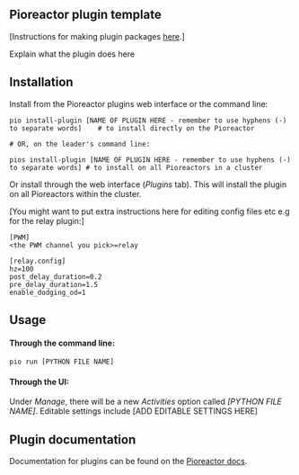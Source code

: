 ## Pioreactor plugin template

[Instructions for making plugin packages [here](https://docs.pioreactor.com/developer-guide/plugin-as-python-package).]

Explain what the plugin does here

## Installation

Install from the Pioreactor plugins web interface or the command line:

```
pio install-plugin [NAME OF PLUGIN HERE - remember to use hyphens (-) to separate words]    # to install directly on the Pioreactor

# OR, on the leader's command line:

pios install-plugin [NAME OF PLUGIN HERE - remember to use hyphens (-) to separate words] # to install on all Pioreactors in a cluster
```

Or install through the web interface (_Plugins_ tab). This will install the plugin on all Pioreactors within the cluster.

[You might want to put extra instructions here for editing config files etc e.g for the relay plugin:]

```
[PWM]
<the PWM channel you pick>=relay

[relay.config]
hz=100
post_delay_duration=0.2
pre_delay_duration=1.5
enable_dodging_od=1
```

## Usage

#### Through the command line:
```
pio run [PYTHON FILE NAME]
```

#### Through the UI:

Under _Manage_, there will be a new _Activities_ option called _[PYTHON FILE NAME]_. Editable settings include [ADD EDITABLE SETTINGS HERE] 

## Plugin documentation

Documentation for plugins can be found on the [Pioreactor docs](https://docs.pioreactor.com/developer-guide/intro-plugins).
